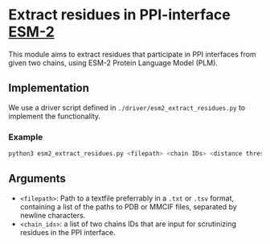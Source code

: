# Extract residues in PPI-interface [ESM-2](https://github.com/facebookresearch/esm)

This module aims to extract residues that participate in PPI interfaces from given two chains, using ESM-2 Protein Language Model (PLM).  

## Implementation

We use a driver script defined in ```./driver/esm2_extract_residues.py``` to implement the functionality.

### Example

```bash
python3 esm2_extract_residues.py <filepath> <chain IDs> <distance threshold>
```

## Arguments

- ```<filepath>```: Path to a textfile preferrably in a ```.txt``` or ```.tsv``` format, containing a list of the paths to PDB or MMCIF files, separated by newline characters. 
- ```<chain_ids>```: a list of two chains IDs that are input for scrutinizing residues in the PPI interface.

